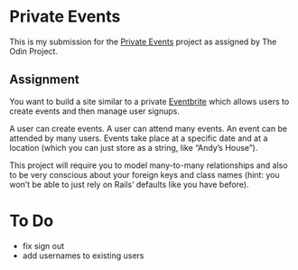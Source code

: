 # Private Events

This is my submission for the [Private Events](https://www.theodinproject.com/lessons/ruby-on-rails-private-events) project as assigned by The Odin Project.

## Assignment
You want to build a site similar to a private [Eventbrite](https://eventbrite.com) which allows users to create events and then manage user signups.

A user can create events. A user can attend many events. An event can be attended by many users. Events take place at a specific date and at a location (which you can just store as a string, like “Andy’s House”).

This project will require you to model many-to-many relationships and also to be very conscious about your foreign keys and class names (hint: you won’t be able to just rely on Rails’ defaults like you have before).

# To Do
- fix sign out
- add usernames to existing users
